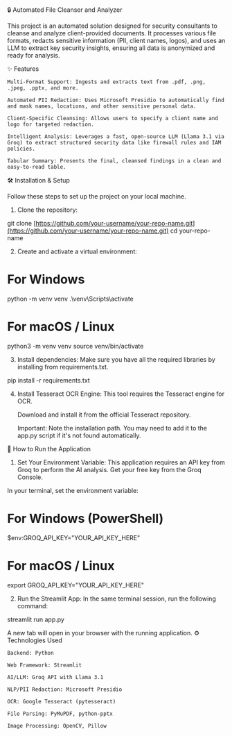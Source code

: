 🔒 Automated File Cleanser and Analyzer

This project is an automated solution designed for security consultants to cleanse and analyze client-provided documents. It processes various file formats, redacts sensitive information (PII, client names, logos), and uses an LLM to extract key security insights, ensuring all data is anonymized and ready for analysis.

<!-- Optional: Add a screenshot of your app running -->
✨ Features

    Multi-Format Support: Ingests and extracts text from .pdf, .png, .jpeg, .pptx, and more.

    Automated PII Redaction: Uses Microsoft Presidio to automatically find and mask names, locations, and other sensitive personal data.

    Client-Specific Cleansing: Allows users to specify a client name and logo for targeted redaction.

    Intelligent Analysis: Leverages a fast, open-source LLM (Llama 3.1 via Groq) to extract structured security data like firewall rules and IAM policies.

    Tabular Summary: Presents the final, cleansed findings in a clean and easy-to-read table.

🛠️ Installation & Setup

Follow these steps to set up the project on your local machine.

1. Clone the repository:

git clone [https://github.com/your-username/your-repo-name.git](https://github.com/your-username/your-repo-name.git)
cd your-repo-name

2. Create and activate a virtual environment:

# For Windows
python -m venv venv
.\venv\Scripts\activate

# For macOS / Linux
python3 -m venv venv
source venv/bin/activate

3. Install dependencies:
Make sure you have all the required libraries by installing from requirements.txt.

pip install -r requirements.txt

4. Install Tesseract OCR Engine:
This tool requires the Tesseract engine for OCR.

    Download and install it from the official Tesseract repository.

    Important: Note the installation path. You may need to add it to the app.py script if it's not found automatically.

🚀 How to Run the Application

1. Set Your Environment Variable:
This application requires an API key from Groq to perform the AI analysis. Get your free key from the Groq Console.

In your terminal, set the environment variable:

# For Windows (PowerShell)
$env:GROQ_API_KEY="YOUR_API_KEY_HERE"

# For macOS / Linux
export GROQ_API_KEY="YOUR_API_KEY_HERE"

2. Run the Streamlit App:
In the same terminal session, run the following command:

streamlit run app.py

A new tab will open in your browser with the running application.
⚙️ Technologies Used

    Backend: Python

    Web Framework: Streamlit

    AI/LLM: Groq API with Llama 3.1

    NLP/PII Redaction: Microsoft Presidio

    OCR: Google Tesseract (pytesseract)

    File Parsing: PyMuPDF, python-pptx

    Image Processing: OpenCV, Pillow
